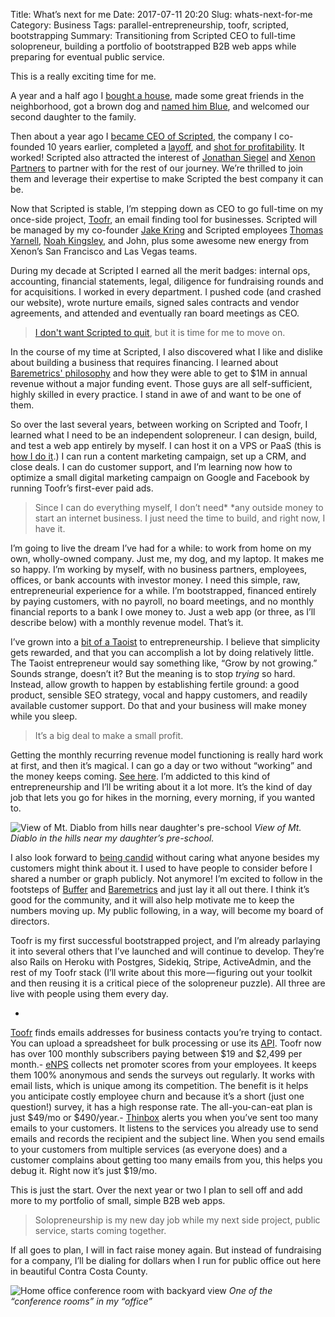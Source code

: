 Title: What’s next for me
Date: 2017-07-11 20:20
Slug: whats-next-for-me
Category: Business
Tags: parallel-entrepreneurship, toofr, scripted, bootstrapping
Summary: Transitioning from Scripted CEO to full-time solopreneur, building a portfolio of bootstrapped B2B web apps while preparing for eventual public service.

This is a really exciting time for me.

A year and a half ago I [bought a house](https://medium.com/@rbucks/about-twenty-miles-east-of-san-francisco-there-is-an-expansive-oasis-of-calm-2f10c7fb3645), made some great friends in the neighborhood, got a brown dog and [named him Blue](https://medium.com/@rbucks/the-ascent-of-blue-1da38dbe855b), and welcomed our second daughter to the family.

Then about a year ago I [became CEO of Scripted](https://medium.com/@rbucks/on-being-the-3rd-ceo-of-the-startup-i-started-ae04fc6d58c3), the company I co-founded 10 years earlier, completed a [layoff](https://medium.com/@rbucks/the-story-behind-our-layoffs-699c2d2eea53), and [shot for profitability](https://medium.com/startup-grind/im-not-shaving-until-my-company-is-profitable-ce9661362658). It worked! Scripted also attracted the interest of [Jonathan Siegel](https://www.linkedin.com/in/jsiegel/) and [Xenon Partners](https://www.xenon.io) to partner with for the rest of our journey. We’re thrilled to join them and leverage their expertise to make Scripted the best company it can be.

Now that Scripted is stable, I’m stepping down as CEO to go full-time on my once-side project, [Toofr](https://www.toofr.com), an email finding tool for businesses. Scripted will be managed by my co-founder [Jake Kring](https://www.linkedin.com/in/jacob-kring-35552821/) and Scripted employees [Thomas Yarnell](https://www.linkedin.com/in/thomas-yarnell-2a36b729/), [Noah Kingsley](https://www.linkedin.com/in/noahkingsley/), and John, plus some awesome new energy from Xenon’s San Francisco and Las Vegas teams.

During my decade at Scripted I earned all the merit badges: internal ops, accounting, financial statements, legal, diligence for fundraising rounds and for acquisitions. I worked in every department. I pushed code (and crashed our website), wrote nurture emails, signed sales contracts and vendor agreements, and attended and eventually ran board meetings as CEO.

> [I don't want Scripted to quit](https://medium.com/@rbucks/scripted-dont-quit-b3df2743cb3a), but it is time for me to move on.

In the course of my time at Scripted, I also discovered what I like and dislike about building a business that requires financing. I learned about [Baremetrics' philosophy](https://blog.baremetrics.com/getting-out-of-the-startup-rat-race-66a5a0ca3055) and how they were able to get to $1M in annual revenue without a major funding event. Those guys are all self-sufficient, highly skilled in every practice. I stand in awe of and want to be one of them.

So over the last several years, between working on Scripted and Toofr, I learned what I need to be an independent solopreneur. I can design, build, and test a web app entirely by myself. I can host it on a VPS or PaaS (this is [how I do it](https://www.toofr.com/articles/why-toof-uses-heroku-for-its-email-finding-service).) I can run a content marketing campaign, set up a CRM, and close deals. I can do customer support, and I’m learning now how to optimize a small digital marketing campaign on Google and Facebook by running Toofr’s first-ever paid ads.

> Since I can do everything myself, I don’t need* *any outside money to start an internet business. I just need the time to build, and right now, I have it.

I’m going to live the dream I’ve had for a while: to work from home on my own, wholly-owned company. Just me, my dog, and my laptop. It makes me so happy. I’m working by myself, with no business partners, employees, offices, or bank accounts with investor money. I need this simple, raw, entrepreneurial experience for a while. I’m bootstrapped, financed entirely by paying customers, with no payroll, no board meetings, and no monthly financial reports to a bank I owe money to. Just a web app (or three, as I’ll describe below) with a monthly revenue model. That’s it.

I’ve grown into a [bit of a Taoist](http://www.with.org/tao_te_ching_en.pdf) to entrepreneurship. I believe that simplicity gets rewarded, and that you can accomplish a lot by doing relatively little. The Taoist entrepreneur would say something like, “Grow by not growing.” Sounds strange, doesn’t it? But the meaning is to stop *trying* so hard. Instead, allow growth to happen by establishing fertile ground: a good product, sensible SEO strategy, vocal and happy customers, and readily available customer support. Do that and your business will make money while you sleep.

> It’s a big deal to make a small profit.

Getting the monthly recurring revenue model functioning is really hard work at first, and then it’s magical. I can go a day or two without “working” and the money keeps coming. [See here](http://nathanlatka.com/thetop610/). I’m addicted to this kind of entrepreneurship and I’ll be writing about it a lot more. It’s the kind of day job that lets you go for hikes in the morning, every morning, if you wanted to.

![View of Mt. Diablo from hills near daughter's pre-school]({static}/images/744e3-1nkku0a1exch20_fj3g5fyw.jpeg)
*View of Mt. Diablo in the hills near my daughter’s pre-school.*

I also look forward to [being candid](https://medium.com/startup-grind/candid-thoughts-about-being-candid-b61c68e07c8f) without caring what anyone besides my customers might think about it. I used to have people to consider before I shared a number or graph publicly. Not anymore! I’m excited to follow in the footsteps of [Buffer](https://buffer.com/) and [Baremetrics](https://www.baremetrics.com) and just lay it all out there. I think it’s good for the community, and it will also help motivate me to keep the numbers moving up. My public following, in a way, will become my board of directors.

Toofr is my first successful bootstrapped project, and I’m already parlaying it into several others that I’ve launched and will continue to develop. They’re also Rails on Heroku with Postgres, Sidekiq, Stripe, ActiveAdmin, and the rest of my Toofr stack (I’ll write about this more — figuring out your toolkit and then reusing it is a critical piece of the solopreneur puzzle). All three are live with people using them every day.

- 
[Toofr](https://www.toofr.com) finds emails addresses for business contacts you’re trying to contact. You can upload a spreadsheet for bulk processing or use its [API](http://developer.toofr.com). Toofr now has over 100 monthly subscribers paying between $19 and $2,499 per month.- 
[eNPS](https://www.enps.co) collects net promoter scores from your employees. It keeps them 100% anonymous and sends the surveys out regularly. It works with email lists, which is unique among its competition. The benefit is it helps you anticipate costly employee churn and because it’s a short (just one question!) survey, it has a high response rate. The all-you-can-eat plan is just $49/mo or $490/year.- 
[Thinbox](https://www.thinboxapp.com) alerts you when you’ve sent too many emails to your customers. It listens to the services you already use to send emails and records the recipient and the subject line. When you send emails to your customers from multiple services (as everyone does) and a customer complains about getting too many emails from you, this helps you debug it. Right now it’s just $19/mo.

This is just the start. Over the next year or two I plan to sell off and add more to my portfolio of small, simple B2B web apps.

> Solopreneurship is my new day job while my next side project, public service, starts coming together.

If all goes to plan, I will in fact raise money again. But instead of fundraising for a company, I’ll be dialing for dollars when I run for public office out here in beautiful Contra Costa County.

![Home office conference room with backyard view]({static}/images/113ce-1epudpomhk03vkdcf5txdyw.jpeg)
*One of the “conference rooms” in my “office”*